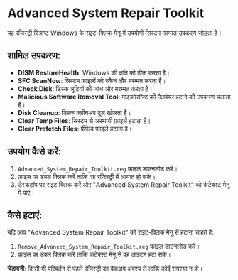 # Advanced System Repair Toolkit

यह रजिस्ट्री स्क्रिप्ट Windows के राइट-क्लिक मेनू में उपयोगी सिस्टम मरम्मत उपकरण जोड़ता है।

## शामिल उपकरण:
- **DISM RestoreHealth**: Windows की क्षति को ठीक करता है।
- **SFC ScanNow**: सिस्टम फ़ाइलों को स्कैन और मरम्मत करता है।
- **Check Disk**: डिस्क त्रुटियों की जांच और मरम्मत करता है।
- **Malicious Software Removal Tool**: माइक्रोसॉफ्ट की मैलवेयर हटाने की उपकरण चलाता है।
- **Disk Cleanup**: डिस्क क्लीनअप टूल खोलता है।
- **Clear Temp Files**: सिस्टम से अस्थायी फ़ाइलें हटाता है।
- **Clear Prefetch Files**: प्रीफेच फाइलें हटाता है।

## उपयोग कैसे करें:
1. `Advanced_System_Repair_Toolkit.reg` फ़ाइल डाउनलोड करें।
2. फ़ाइल पर डबल क्लिक करें ताकि वह रजिस्ट्री में आयात हो सके।
3. डेस्कटॉप पर राइट क्लिक करें और "Advanced System Repair Toolkit" को कंटेक्स्ट मेनू में पाएं।

## कैसे हटाएं:
यदि आप "Advanced System Repair Toolkit" को राइट-क्लिक मेनू से हटाना चाहते हैं:
1. `Remove_Advanced_System_Repair_Toolkit.reg` फ़ाइल डाउनलोड करें।
2. फ़ाइल पर डबल क्लिक करें ताकि कंटेक्स्ट मेनू से वह आइटम हटा सके।

**चेतावनी**: किसी भी परिवर्तन से पहले रजिस्ट्री का बैकअप अवश्य लें ताकि कोई समस्या न हो।
